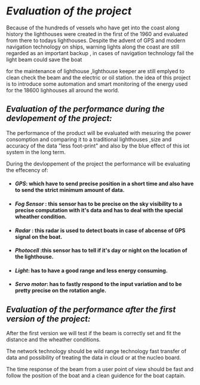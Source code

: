 # *Evaluation of the project*
Because of the hundreds of vessels who have get into the coast along history the lighthouses were created in the first of the 1960 and evaluated from there to  todays lighthouses.
Despite the advent of GPS and modern navigation technology on ships, warning lights along the coast are still regarded as an important backup , in cases of navigation technology fail the light beam could save the boat 

for the maintenance of lighthouse ,lighthouse keeper are still emplyed to clean check the beam and the electric or oil station.
the idea of this project is to introduce some automation and smart monitoring of the energy used for the 18600 lighhouses all around the world. 
## *Evaluation of the performance during the devlopement of the project:*

The performance of the product will be evaluated with  mesuring  the power consomption and comparing it to a traditional lighthouses ,size and accuracy of the data "less foot-print" and also by the blue effect of this iot system  in the long term.

During the devloppement of the project the performance will be evaluating the effecency of:

 * #### *GPS*:  which have to send precise position in a short time and also have to send the strict minimum amount of data.
 * #### *Fog Sensor* : this sensor has to be precise on the sky visibility to  a precise computation with it's data and has to deal with the special wheather condition.
 * #### *Radar* : this radar is used to detect boats in case of abcense of GPS signal on the boat.

 * #### *Photocell* :this sensor has to tell if it's day or night on the location of the lighthouse. 

 * #### *Light*: has to have a good range and less energy consuming.   
 * #### *Servo motor*: has to fastly respond to the input variation and to be pretty precise on the rotation angle. 

## *Evaluation of the performance after the first version of the project:*
After the first version we will test if the beam is correctly set and fit the distance and the wheather conditions. 

The network technology should be wild range technology fast transfer of data and possibility of treating the data in cloud or at the nucleo board.

The time response of the beam from a user point of view should be fast and follow the position of the boat  and a clean guidence for the boat captain.
